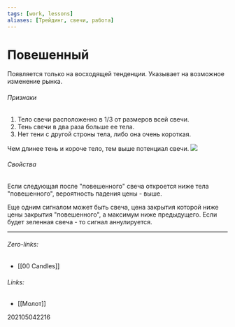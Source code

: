 ```yaml
---
tags: [work, lessons]
aliases: [Трейдинг, свечи, работа]
---
```

# Повешенный
Появляется только на восходящей тенденции. Указывает на возможное изменение рынка.

###### Признаки 
1. Тело свечи расположенно в 1/3 от размеров всей свечи.
2. Тень свечи в два раза больше ее тела.
3. Нет тени с другой строны тела, либо она очень короткая.

Чем длинее тень и короче тело, тем выше потенциал свечи.
![](https://avatars.mds.yandex.net/get-zen_doc/3545267/pub_60215a39d1d01a0cf89ed0d2_602161394849a636083a3b0d/scale_1200)
###### Свойства
Если следующая после "повешенного" свеча откроется ниже тела  "повешенного", вероятность падения цены - выше.

Еще одним сигналом может быть свеча, цена закрытия которой ниже цены закрытия  "повешенного", а максимум ниже предыдущего.  Если будет зеленная свеча - то сигнал аннулируется.

___
###### Zero-links:
- [[00 Candles]]

###### Links:
- [[Молот]]

202105042216